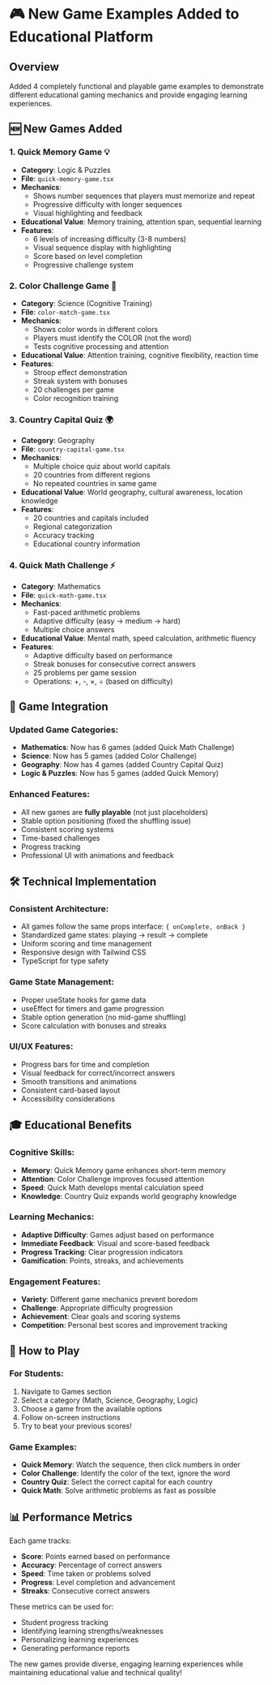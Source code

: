 # 🎮 New Game Examples Added to Educational Platform

## Overview
Added 4 completely functional and playable game examples to demonstrate different educational gaming mechanics and provide engaging learning experiences.

## 🆕 New Games Added

### 1. **Quick Memory Game** 💡
- **Category**: Logic & Puzzles  
- **File**: `quick-memory-game.tsx`
- **Mechanics**: 
  - Shows number sequences that players must memorize and repeat
  - Progressive difficulty with longer sequences
  - Visual highlighting and feedback
- **Educational Value**: Memory training, attention span, sequential learning
- **Features**:
  - 6 levels of increasing difficulty (3-8 numbers)
  - Visual sequence display with highlighting
  - Score based on level completion
  - Progressive challenge system

### 2. **Color Challenge Game** 🎨  
- **Category**: Science (Cognitive Training)
- **File**: `color-match-game.tsx`
- **Mechanics**:
  - Shows color words in different colors
  - Players must identify the COLOR (not the word)
  - Tests cognitive processing and attention
- **Educational Value**: Attention training, cognitive flexibility, reaction time
- **Features**:
  - Stroop effect demonstration
  - Streak system with bonuses
  - 20 challenges per game
  - Color recognition training

### 3. **Country Capital Quiz** 🌍
- **Category**: Geography  
- **File**: `country-capital-game.tsx`
- **Mechanics**:
  - Multiple choice quiz about world capitals
  - 20 countries from different regions
  - No repeated countries in same game
- **Educational Value**: World geography, cultural awareness, location knowledge
- **Features**:
  - 20 countries and capitals included
  - Regional categorization
  - Accuracy tracking
  - Educational country information

### 4. **Quick Math Challenge** ⚡
- **Category**: Mathematics
- **File**: `quick-math-game.tsx`  
- **Mechanics**:
  - Fast-paced arithmetic problems
  - Adaptive difficulty (easy → medium → hard)
  - Multiple choice answers
- **Educational Value**: Mental math, speed calculation, arithmetic fluency
- **Features**:
  - Adaptive difficulty based on performance
  - Streak bonuses for consecutive correct answers
  - 25 problems per game session
  - Operations: +, -, ×, ÷ (based on difficulty)

## 🎯 Game Integration

### Updated Game Categories:
- **Mathematics**: Now has 6 games (added Quick Math Challenge)
- **Science**: Now has 5 games (added Color Challenge)  
- **Geography**: Now has 4 games (added Country Capital Quiz)
- **Logic & Puzzles**: Now has 5 games (added Quick Memory)

### Enhanced Features:
- All new games are **fully playable** (not just placeholders)
- Stable option positioning (fixed the shuffling issue)
- Consistent scoring systems
- Time-based challenges
- Progress tracking
- Professional UI with animations and feedback

## 🛠️ Technical Implementation

### Consistent Architecture:
- All games follow the same props interface: `{ onComplete, onBack }`
- Standardized game states: playing → result → complete
- Uniform scoring and time management
- Responsive design with Tailwind CSS
- TypeScript for type safety

### Game State Management:
- Proper useState hooks for game data
- useEffect for timers and game progression
- Stable option generation (no mid-game shuffling)
- Score calculation with bonuses and streaks

### UI/UX Features:
- Progress bars for time and completion
- Visual feedback for correct/incorrect answers
- Smooth transitions and animations
- Consistent card-based layout
- Accessibility considerations

## 🎓 Educational Benefits

### Cognitive Skills:
- **Memory**: Quick Memory game enhances short-term memory
- **Attention**: Color Challenge improves focused attention  
- **Speed**: Quick Math develops mental calculation speed
- **Knowledge**: Country Quiz expands world geography knowledge

### Learning Mechanics:
- **Adaptive Difficulty**: Games adjust based on performance
- **Immediate Feedback**: Visual and score-based feedback
- **Progress Tracking**: Clear progression indicators
- **Gamification**: Points, streaks, and achievements

### Engagement Features:
- **Variety**: Different game mechanics prevent boredom
- **Challenge**: Appropriate difficulty progression
- **Achievement**: Clear goals and scoring systems
- **Competition**: Personal best scores and improvement tracking

## 🔄 How to Play

### For Students:
1. Navigate to Games section
2. Select a category (Math, Science, Geography, Logic)
3. Choose a game from the available options
4. Follow on-screen instructions
5. Try to beat your previous scores!

### Game Examples:
- **Quick Memory**: Watch the sequence, then click numbers in order
- **Color Challenge**: Identify the color of the text, ignore the word
- **Country Quiz**: Select the correct capital for each country
- **Quick Math**: Solve arithmetic problems as fast as possible

## 📊 Performance Metrics

Each game tracks:
- **Score**: Points earned based on performance
- **Accuracy**: Percentage of correct answers  
- **Speed**: Time taken or problems solved
- **Progress**: Level completion and advancement
- **Streaks**: Consecutive correct answers

These metrics can be used for:
- Student progress tracking
- Identifying learning strengths/weaknesses  
- Personalizing learning experiences
- Generating performance reports

The new games provide diverse, engaging learning experiences while maintaining educational value and technical quality!